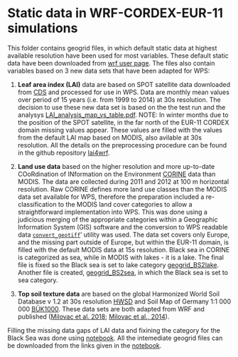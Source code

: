 # Static data in WRF-CORDEX-EUR-11 simulations

This folder contains geogrid files, in which default static data at highest available resolution have been used for most variables. These default static data have been downloaded from [wrf user page](https://www2.mmm.ucar.edu/wrf/users/download/get_sources_wps_geog.html). The files also contain variables based on 3 new data sets that have been adapted for WPS:

1. **Leaf area index (LAI)** data are based on SPOT satellite data downloaded from [CDS](https://cds.climate.copernicus.eu/cdsapp#!/dataset/satellite-lai-fapar?tab=overview) and processed for use in WPS. Data are monthly mean values over period of 15 years  (i.e. from 1999 to 2014) at 30s resolution.
The decision to use these new data set is based on the the test run and the analysys [LAI_analysis_map_vs_table.pdf](./LAI_analysis_map_vs_table.pdf).
NOTE: In winter months due to the position of the SPOT satellite, in the far north of the EUR-11 CORDEX domain missing values appear. These values are filled with the values from the default LAI map based on MODIS, also avilable at 30s resolution.
All the details on the preprocessing procedure can be found in the github repository [lai4wrf](https://github.com/AEI-CORDyS/lai4wrf).

2. **Land use data** based on the higher resolution and more up-to-date COoRdination of INformation on the Environment [CORINE](https://land.copernicus.eu/pan-european/corine-land-cover) data than MODIS. The data are collected during 2011 and 2012 at 100 m horizontal resolution. Raw CORINE defines more land use classes than the MODIS data set available for WPS, therefore the preparation included a re-classification to the MODIS land cover categories to allow a straightforward implementation into WPS. This was done using a judicious merging of the appropriate categories within a Geographic Information System (GIS) software and the conversion to WPS readable data [`convert_geotiff`](https://github.com/openwfm/convert_geotiff)’ utility was used.
The data set covers only Europe, and the missing part outside of Europe, but within the EUR-11 domain, is filled with the default MODIS data at 15s resolution. 
Black sea in CORINE is categorized as sea, while in MODIS with lakes - it is a lake. The final file is fixed so the Black sea is set to lake category [geogrid_BS2lake](./geo_em.d01_EUR-11_newLAI_BlackSea2lake.nc).
Another file is created, [geogrid_BS2sea](./geo_em.d01_EUR-11_newLAI_BlackSea2sea.nc), in which the Black sea is set to sea category. 

3. **Top soil texture data** are based on the global Harmonized World Soil Database v 1.2 at 30s resolution [HWSD](https://www.fao.org/soils-portal/data-hub/soil-maps-and-databases/harmonized-world-soil-database-v12/en/) and Soil Map of Germany 1:1 000 000 [BÜK1000](https://www.bgr.bund.de/DE/Themen/Boden/Informationsgrundlagen/Bodenkundliche_Karten_Datenbanken/BUEK1000/buek1000_node.html). These data sets are both adapted from WRF and published ([Milovac et al. 2018](doi:10.1594/WDCC/WRF_NOAH_HWSD_world_TOP_ST_v121); [Milovac et al., 2014](doi:10.1594/WDCC/WRF_NOAH_BUK_Ger_top_SOILTYP)).

Filling the missing data gaps of LAI data and fixining the category for the Black Sea was done using [notebook](./update_static_data.ipynb). All the intemediate geogrid files can be downloaded from the links given in the [notebook](./update_static_data.ipynb).

